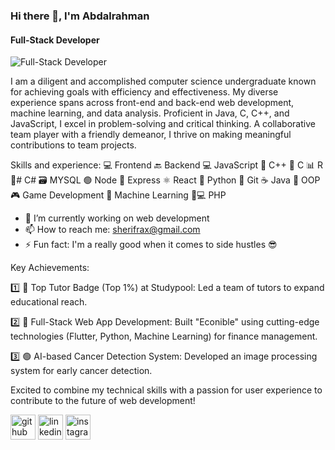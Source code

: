 ### Hi there 👋, I'm Abdalrahman


#### Full-Stack Developer
![Full-Stack Developer](https://media.licdn.com/dms/image/D4D16AQEykIxmKVmxQw/profile-displaybackgroundimage-shrink_350_1400/0/1715452789972?e=1721260800&v=beta&t=2gzDKvF70wLX6THpTO7LTxdinBwv13NtUB4N6GRwZJA)

I am a diligent and accomplished computer science undergraduate known for achieving goals with efficiency and effectiveness. My diverse experience spans across front-end and back-end web development, machine learning, and data analysis. Proficient in Java, C, C++, and JavaScript, I excel in problem-solving and critical thinking. A collaborative team player with a friendly demeanor, I thrive on making meaningful contributions to team projects.


Skills and experience:
💻 Frontend 
🔙 Backend 
💻 JavaScript 
🔷 C++ 
🔶 C 
📊 R 
🔷# C# 
🗃️ MYSQL 
🟢 Node 
🚂 Express 
⚛️ React 
🐍 Python 
🔗 Git 
☕️ Java 
🧱 OOP 
🎮 Game Development 
🤖 Machine Learning 
🔵💻 PHP

- 🔭 I’m currently working on web development 
- 📫 How to reach me: sherifrax@gmail.com 
- ⚡ Fun fact: I'm a really good when it comes to side hustles 😎 


Key Achievements:

1️⃣ 🔵 Top Tutor Badge (Top 1%) at Studypool: Led a team of tutors to expand educational reach.

2️⃣ 🔴 Full-Stack Web App Development: Built "Econible" using cutting-edge technologies (Flutter, Python, Machine Learning) for finance management.

3️⃣ 🟢 AI-based Cancer Detection System: Developed an image processing system for early cancer detection.

Excited to combine my technical skills with a passion for user experience to contribute to the future of web development!


[<img src='https://cdn.jsdelivr.net/npm/simple-icons@3.0.1/icons/github.svg' alt='github' height='40'>](https://github.com/Sherifrax)  [<img src='https://cdn.jsdelivr.net/npm/simple-icons@3.0.1/icons/linkedin.svg' alt='linkedin' height='40'>](https://www.linkedin.com/in/https://www.linkedin.com/in/sherifrax//)  [<img src='https://cdn.jsdelivr.net/npm/simple-icons@3.0.1/icons/instagram.svg' alt='instagram' height='40'>](https://www.instagram.com/https://www.instagram.com/sherifrax//)  










